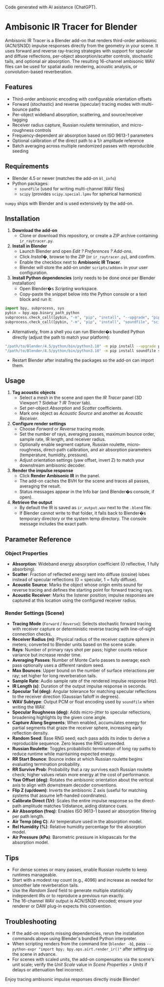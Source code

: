 Code generated with AI asistance (ChatGPT).

# Ambisonic IR Tracer for Blender

Ambisonic IR Tracer is a Blender add-on that renders third-order ambisonic (ACN/SN3D) impulse responses directly from the geometry in your scene. It uses forward and reverse ray-tracing strategies with support for specular and diffuse reflections, per-object absorption/scatter controls, stochastic tails, and optional air absorption. The resulting 16-channel ambisonic WAV files can be used for spatial audio rendering, acoustic analysis, or convolution-based reverberation.

## Features
- Third-order ambisonic encoding with configurable orientation offsets
- Forward (stochastic) and reverse (specular) tracing modes with multi-bounce paths
- Per-object wideband absorption, scattering, and source/receiver tagging
- Receiver radius capture, Russian roulette termination, and micro-roughness controls
- Frequency-dependent air absorption based on ISO 9613-1 parameters
- Optional calibration of the direct path to a 1/r amplitude reference
- Batch averaging across multiple randomized passes with reproducible seeding

## Requirements
- Blender 4.5 or newer (matches the add-on `bl_info`)
- Python packages:
  - `soundfile` (used for writing multi-channel WAV files)
  - `scipy` (provides `scipy.special.lpmv` for spherical harmonics)

`numpy` ships with Blender and is used extensively by the add-on.

## Installation
1. **Download the add-on**
   - Clone or download this repository, or create a ZIP archive containing `ir_raytracer.py`.
2. **Install in Blender**
   - Launch Blender and open *Edit ? Preferences ? Add-ons*.
   - Click *Install�*, browse to the ZIP (or `ir_raytracer.py`), and confirm.
   - Enable the checkbox next to **Ambisonic IR Tracer**.
   - Blender will store the add-on under `scripts/addons` in your user configuration.
3. **Install Python dependencies** (only needs to be done once per Blender installation)
   - Open Blender�s *Scripting* workspace.
   - Copy-paste the snippet below into the Python console or a text block and run it:

```python
import bpy, subprocess, sys
pybin = bpy.app.binary_path_python
subprocess.check_call([pybin, "-m", "pip", "install", "--upgrade", "pip"])
subprocess.check_call([pybin, "-m", "pip", "install", "soundfile", "scipy"])
```

   - Alternatively, from a shell you can run Blender�s bundled Python directly (adjust the path to match your platform):

```bash
"/path/to/Blender/4.5/python/bin/python3.10" -m pip install --upgrade pip
"/path/to/Blender/4.5/python/bin/python3.10" -m pip install soundfile scipy
```

   - Restart Blender after installing the packages so the add-on can import them.

## Usage
1. **Tag acoustic objects**
   - Select a mesh in the scene and open the *IR Tracer* panel (3D Viewport ? Sidebar ? *IR Tracer* tab).
   - Set per-object *Absorption* and *Scatter* coefficients.
   - Mark one object as *Acoustic Source* and another as *Acoustic Receiver*.
2. **Configure render settings**
   - Choose *Forward* or *Reverse* tracing mode.
   - Set the number of rays, averaging passes, maximum bounce order, sample rate, IR length, and receiver radius.
   - Optionally enable segment capture, Russian roulette, micro-roughness, direct-path calibration, and air absorption parameters (temperature, humidity, pressure).
   - Adjust orientation settings (yaw offset, invert Z) to match your downstream ambisonic decoder.
3. **Render the impulse response**
   - Click **Render Ambisonic IR** in the panel.
   - The add-on caches the BVH for the scene and traces all passes, averaging the result.
   - Status messages appear in the Info bar (and Blender�s console, if open).
4. **Retrieve the output**
   - By default the IR is saved as `ir_output.wav` next to the `.blend` file.
   - If Blender cannot write to that folder, it falls back to Blender�s temporary directory or the system temp directory. The console message includes the exact path.

## Parameter Reference

### Object Properties
- **Absorption**: Wideband energy absorption coefficient (0 reflective, 1 fully absorbing).
- **Scatter**: Fraction of reflected energy sent into diffuse (cosine) lobes instead of specular reflections (0 = specular, 1 = fully diffuse).
- **Acoustic Source**: Marks the object whose origin emits sound for reverse tracing and defines the starting point for forward tracing rays.
- **Acoustic Receiver**: Marks the listener position; impulse responses are captured at this location using the configured receiver radius.

### Render Settings (Scene)
- **Tracing Mode** (`Forward` / `Reverse`): Selects stochastic forward tracing with receiver capture or deterministic reverse tracing with line-of-sight connection checks.
- **Receiver Radius (m)**: Physical radius of the receiver capture sphere in meters; converted to Blender units based on the scene scale.
- **Rays**: Number of primary rays shot per pass; higher counts reduce variance but increase render time.
- **Averaging Passes**: Number of Monte Carlo passes to average; each pass optionally uses a different random seed.
- **Max Bounces**: Upper bound on the number of surface interactions per ray; set higher for long reverberation tails.
- **Sample Rate**: Audio sample rate of the rendered impulse response (Hz).
- **IR Length (s)**: Duration of the output impulse response in seconds.
- **Specular Tol (deg)**: Angular tolerance for matching specular reflections to the receiver direction (Gaussian falloff in degrees).
- **WAV Subtype**: Output PCM or float encoding used by `soundfile` when writing the WAV.
- **Specular Roughness (deg)**: Adds micro-jitter to specular reflections, broadening highlights by the given cone angle.
- **Capture Along Segments**: When enabled, accumulates energy for partial segments that graze the receiver sphere, increasing early reflection density.
- **Random Seed**: Base RNG seed; each pass adds its index to derive a reproducible sequence. Zero leaves the RNG unseeded.
- **Russian Roulette**: Toggles probabilistic termination of long ray paths to reduce runtime while maintaining expected energy.
- **RR Start Bounce**: Bounce index at which Russian roulette begins evaluating termination probability.
- **RR Survive Prob**: Probability that a ray survives each Russian roulette check; higher values retain more energy at the cost of performance.
- **Yaw Offset (deg)**: Rotates the ambisonic orientation about the vertical axis to align with downstream decoder conventions.
- **Flip Z (up/down)**: Inverts the ambisonic Z axis (useful for matching systems that assume left-handed coordinates).
- **Calibrate Direct (1/r)**: Scales the entire impulse response so the direct-path amplitude matches 1/distance, aiding distance cues.
- **Air Absorption (freq)**: Enables ISO 9613-1 based air absorption filtering per path length.
- **Air Temp (deg C)**: Air temperature used in the absorption model.
- **Rel Humidity (%)**: Relative humidity percentage for the absorption model.
- **Air Pressure (kPa)**: Barometric pressure in kilopascals for the absorption model.
## Tips
- For dense scenes or many passes, enable Russian roulette to keep runtimes manageable.
- Start with a modest ray count (e.g., 4096) and increase as needed for smoother late reverberation tails.
- Use the *Random Seed* field to generate multiple statistically independent IRs or to reproduce a previous run exactly.
- The 16-channel WAV output is ACN/SN3D encoded; ensure your renderer or DAW plug-in expects this convention.

## Troubleshooting
- If the add-on reports missing dependencies, rerun the installation commands above using Blender's bundled Python interpreter.
- When scripting renders from the command line (`blender -b`), pass `--python-expr "import bpy; bpy.ops.airt.render_ir()"` after setting up the scene in advance.
- For scenes with scaled units, the add-on compensates via the scene's unit scale; verify the *Unit Scale* value in *Scene Properties > Units* if delays or attenuation feel incorrect.

Enjoy tracing ambisonic impulse responses directly inside Blender!




